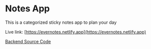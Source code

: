 # Notes App

This is a categorized sticky notes app to plan your day

Live link: [https://evernotes.netlify.app](https://evernotes.netlify.app)

[Backend Source Code](https://github.com/aneenajohn/notes-app-backend)
